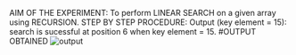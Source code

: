 AIM OF THE EXPERIMENT:
To perform LINEAR SEARCH on a given array using RECURSION.
STEP BY STEP PROCEDURE:
Output  (key element = 15):
search is sucessful at position 6 when key element = 15.
#OUTPUT OBTAINED
![output](screenshot(41).png)
